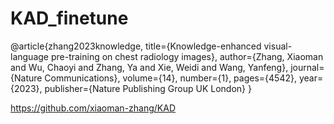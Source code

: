 # KAD_finetune
@article{zhang2023knowledge,
  title={Knowledge-enhanced visual-language pre-training on chest radiology images},
  author={Zhang, Xiaoman and Wu, Chaoyi and Zhang, Ya and Xie, Weidi and Wang, Yanfeng},
  journal={Nature Communications},
  volume={14},
  number={1},
  pages={4542},
  year={2023},
  publisher={Nature Publishing Group UK London}
}


https://github.com/xiaoman-zhang/KAD
